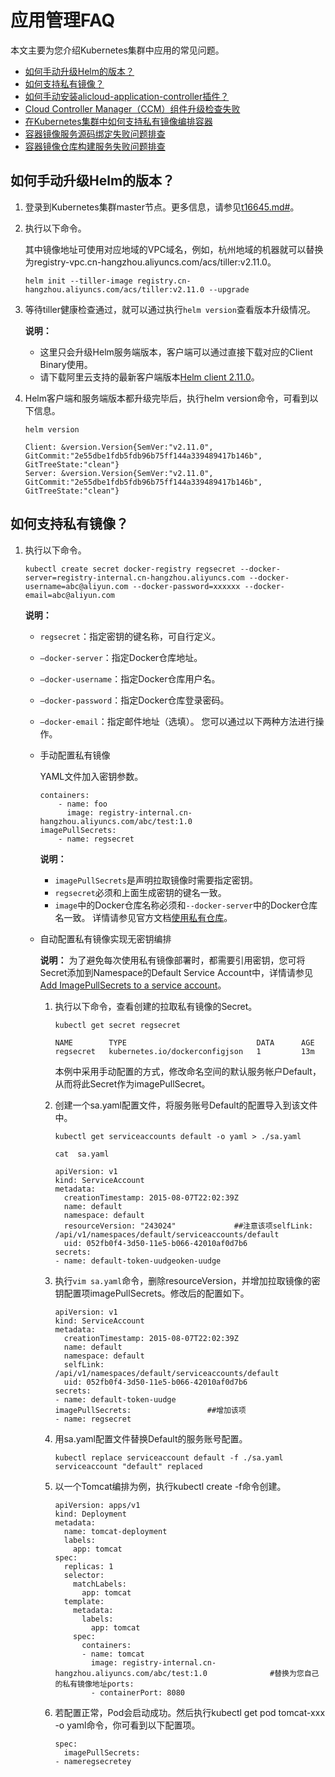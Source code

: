 # 应用管理FAQ

本文主要为您介绍Kubernetes集群中应用的常见问题。

-   [如何手动升级Helm的版本？](#section_42y_vhz_d9t)
-   [如何支持私有镜像？](#section_b2s_ldm_84z)
-   [如何手动安装alicloud-application-controller插件？](~~87156~~)
-   [Cloud Controller Manager（CCM）组件升级检查失败](~~164988~~)
-   [在Kubernetes集群中如何支持私有镜像编排容器](~~86562~~)
-   [容器镜像服务源码绑定失败问题排查](~~185631~~)
-   [容器镜像仓库构建服务失败问题排查](~~186529~~)

## 如何手动升级Helm的版本？

1.  登录到Kubernetes集群master节点。更多信息，请参见[t16645.md\#](/intl.zh-CN/Kubernetes集群用户指南/集群/连接集群/通过kubectl连接Kubernetes集群.md)。

2.  执行以下命令。

    其中镜像地址可使用对应地域的VPC域名，例如，杭州地域的机器就可以替换为registry-vpc.cn-hangzhou.aliyuncs.com/acs/tiller:v2.11.0。

    ```
    helm init --tiller-image registry.cn-hangzhou.aliyuncs.com/acs/tiller:v2.11.0 --upgrade
    ```

3.  等待tiller健康检查通过，就可以通过执行`helm version`查看版本升级情况。

    **说明：**

    -   这里只会升级Helm服务端版本，客户端可以通过直接下载对应的Client Binary使用。
    -   请下载阿里云支持的最新客户端版本[Helm client 2.11.0](https://github.com/helm/helm/releases/tag/v2.11.0)。
4.  Helm客户端和服务端版本都升级完毕后，执行helm version命令，可看到以下信息。

    ```
    helm version
    ```

    ```
    Client: &version.Version{SemVer:"v2.11.0", GitCommit:"2e55dbe1fdb5fdb96b75ff144a339489417b146b", GitTreeState:"clean"}
    Server: &version.Version{SemVer:"v2.11.0", GitCommit:"2e55dbe1fdb5fdb96b75ff144a339489417b146b", GitTreeState:"clean"}
    ```


## 如何支持私有镜像？

1.  执行以下命令。

    ```
    kubectl create secret docker-registry regsecret --docker-server=registry-internal.cn-hangzhou.aliyuncs.com --docker-username=abc@aliyun.com --docker-password=xxxxxx --docker-email=abc@aliyun.com
    ```

    **说明：**

    -   `regsecret`：指定密钥的键名称，可自行定义。
    -   `—docker-server`：指定Docker仓库地址。
    -   `—docker-username`：指定Docker仓库用户名。
    -   `—docker-password`：指定Docker仓库登录密码。
    -   `—docker-email`：指定邮件地址（选填）。
    您可以通过以下两种方法进行操作。

    -   手动配置私有镜像

        YAML文件加入密钥参数。

        ```
        containers:
            - name: foo
              image: registry-internal.cn-hangzhou.aliyuncs.com/abc/test:1.0
        imagePullSecrets:
            - name: regsecret
        ```

        **说明：**

        -   `imagePullSecrets`是声明拉取镜像时需要指定密钥。
        -   `regsecret`必须和上面生成密钥的键名一致。
        -   `image`中的Docker仓库名称必须和`--docker-server`中的Docker仓库名一致。
        详情请参见官方文档[使用私有仓库](https://kubernetes.io/docs/concepts/containers/images/#using-a-private-registry)。

    -   自动配置私有镜像实现无密钥编排

        **说明：** 为了避免每次使用私有镜像部署时，都需要引用密钥，您可将Secret添加到Namespace的Default Service Account中，详情请参见[Add ImagePullSecrets to a service account](https://kubernetes.io/docs/tasks/configure-pod-container/configure-service-account/#add-imagepullsecrets-to-a-service-account)。

        1.  执行以下命令，查看创建的拉取私有镜像的Secret。

            ```
            kubectl get secret regsecret
            ```

            ```
            NAME        TYPE                             DATA      AGE
            regsecret   kubernetes.io/dockerconfigjson   1         13m
            ```

            本例中采用手动配置的方式，修改命名空间的默认服务帐户Default，从而将此Secret作为imagePullSecret。

        2.  创建一个sa.yaml配置文件，将服务账号Default的配置导入到该文件中。

            ```
            kubectl get serviceaccounts default -o yaml > ./sa.yaml
            
            cat  sa.yaml
            
            apiVersion: v1
            kind: ServiceAccount
            metadata:
              creationTimestamp: 2015-08-07T22:02:39Z
              name: default
              namespace: default
              resourceVersion: "243024"             ##注意该项selfLink: /api/v1/namespaces/default/serviceaccounts/default
              uid: 052fb0f4-3d50-11e5-b066-42010af0d7b6
            secrets:
            - name: default-token-uudgeoken-uudge
            ```

        3.  执行`vim sa.yaml`命令，删除resourceVersion，并增加拉取镜像的密钥配置项imagePullSecrets。修改后的配置如下。

            ```
            apiVersion: v1
            kind: ServiceAccount
            metadata:
              creationTimestamp: 2015-08-07T22:02:39Z
              name: default
              namespace: default
              selfLink: /api/v1/namespaces/default/serviceaccounts/default
              uid: 052fb0f4-3d50-11e5-b066-42010af0d7b6
            secrets:
            - name: default-token-uudge
            imagePullSecrets:                 ##增加该项
            - name: regsecret                                    
            ```

        4.  用sa.yaml配置文件替换Default的服务账号配置。

            ```
            kubectl replace serviceaccount default -f ./sa.yaml
            serviceaccount "default" replaced
            ```

        5.  以一个Tomcat编排为例，执行kubectl create -f命令创建。

            ```
            apiVersion: apps/v1 
            kind: Deployment
            metadata:
              name: tomcat-deployment
              labels:
                app: tomcat
            spec:
              replicas: 1
              selector:
                matchLabels:
                  app: tomcat
              template:
                metadata:
                  labels:
                    app: tomcat
                spec:
                  containers:
                  - name: tomcat
                    image: registry-internal.cn-hangzhou.aliyuncs.com/abc/test:1.0              #替换为您自己的私有镜像地址ports:
                    - containerPort: 8080
            ```

        6.  若配置正常，Pod会启动成功。然后执行kubectl get pod tomcat-xxx -o yaml命令，你可看到以下配置项。

            ```
            spec:
              imagePullSecrets:
            - nameregsecretey
            ```


